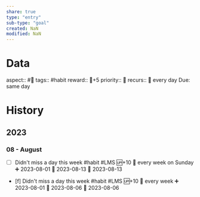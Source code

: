 ```yaml
---
share: true
type: "entry"
sub-type: "goal"
created: NaN 
modified: NaN
---
```

# Data
aspect:: #🛌
tags:: #habit
reward:: 🥄+5
priority:: 🔺
recurs:: 🔁 every day
Due: same day
# History
## 2023
### 08 - August
- [ ] Didn't miss a day this week #habit #LMS 🆙+10 🔁 every week on Sunday ➕ 2023-08-01 🛫 2023-08-13 📅 2023-08-13
- [f] Didn't miss a day this week #habit #LMS 🆙+10 🔁 every week ➕ 2023-08-01 🛫 2023-08-06 📅 2023-08-06